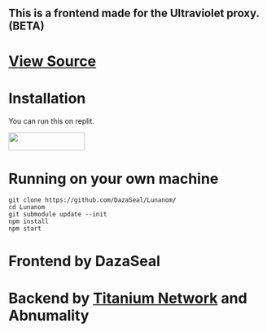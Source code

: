<h2>This is a frontend made for the Ultraviolet proxy. (BETA)</h2>

# <a href='https://github.com/titaniumnetwork-dev/ultraviolet-node'>View Source</a>
# Installation
You can run this on replit.
<p>
<a href="https://replit.com/github/DazaSeal/Lunanom/"><img src="https://raw.githubusercontent.com/BinBashBanana/deploy-buttons/master/buttons/remade/replit.svg" width="150" height="35"></a>
</p>

# Running on your own machine

```
git clone https://github.com/DazaSeal/Lunanom/
cd Lunanom
git submodule update --init
npm install
npm start
```
# Frontend by DazaSeal
		      
# Backend by <a href="https://github.com/titaniumnetwork-dev">Titanium Network</a> and Abnumality
